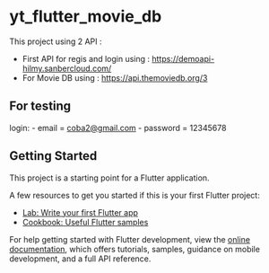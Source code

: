 # yt_flutter_movie_db

This project using 2 API :
- First API for regis and login using : https://demoapi-hilmy.sanbercloud.com/
- For Movie DB using : https://api.themoviedb.org/3

## For testing
login:
    - email = coba2@gmail.com
    - password = 12345678

## Getting Started

This project is a starting point for a Flutter application.

A few resources to get you started if this is your first Flutter project:

- [Lab: Write your first Flutter app](https://docs.flutter.dev/get-started/codelab)
- [Cookbook: Useful Flutter samples](https://docs.flutter.dev/cookbook)

For help getting started with Flutter development, view the
[online documentation](https://docs.flutter.dev/), which offers tutorials,
samples, guidance on mobile development, and a full API reference.
